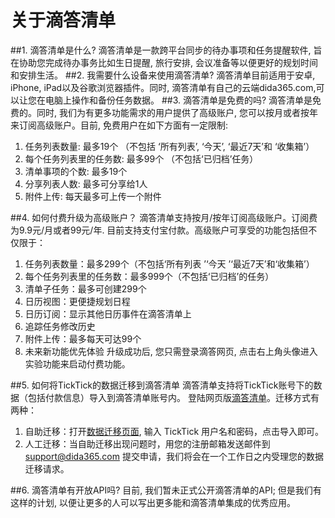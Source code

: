 # 关于滴答清单

##1.	滴答清单是什么?
滴答清单是一款跨平台同步的待办事项和任务提醒软件, 旨在协助您完成待办事务比如生日提醒, 旅行安排, 会议准备等以便更好的规划时间和安排生活。
##2.	我需要什么设备来使用滴答清单?
滴答清单目前适用于安卓, iPhone, iPad以及谷歌浏览器插件。同时, 滴答清单有自己的云端dida365.com,可以让您在电脑上操作和备份任务数据。
##3.	滴答清单是免费的吗?
滴答清单是免费的。同时, 我们为有更多功能需求的用户提供了高级账户, 您可以按月或者按年来订阅高级账户。目前, 免费用户在如下方面有一定限制:

 1.	任务列表数量: 最多19个 （不包括 ‘所有列表’, ‘今天’, ‘最近7天’和 ‘收集箱’）
 2.	每个任务列表里的任务数: 最多99个 （不包括‘已归档’任务）
 3.	清单事项的个数: 最多19个
 4.	分享列表人数: 最多可分享给1人
 5.	附件上传: 每天最多可上传一个附件


##4.	如何付费升级为高级账户？
滴答清单支持按月/按年订阅高级账户。订阅费为9.9元/月或者99元/年. 目前支持支付宝付款。高级账户可享受的功能包括但不仅限于：
1. 任务列表数量：最多299个（不包括‘所有列表 ’‘今天 ’‘最近7天’和‘收集箱’）
2. 每个任务列表里的任务数：最多999个（不包括‘已归档’的任务）
3. 清单子任务：最多可创建299个
4. 日历视图：更便捷规划日程
5. 日历订阅：显示其他日历事件在滴答清单上
6. 追踪任务修改历史
7. 附件上传：最多每天可达99个
8. 未来新功能优先体验
升级成功后, 您只需登录滴答网页, 点击右上角头像进入实验功能来启动付费功能。


##5.	如何将TickTick的数据迁移到滴答清单
滴答清单支持将TickTick账号下的数据（包括付款信息）导入到滴答清单账号内。
登陆网页版[滴答清单](http://www.dida365.com/)。迁移方式有两种：
1. 自助迁移：打开[数据迁移页面](http://dida365.com/import/#ticktick), 输入 TickTick 用户名和密码，点击导入即可。
2. 人工迁移：当自助迁移出现问题时，用您的注册邮箱发送邮件到 support@dida365.com 提交申请，我们将会在一个工作日之内受理您的数据迁移请求。

##6.	滴答清单有开放API吗?
目前, 我们暂未正式公开滴答清单的API; 但是我们有这样的计划, 以便让更多的人可以写出更多能和滴答清单集成的优秀应用。
